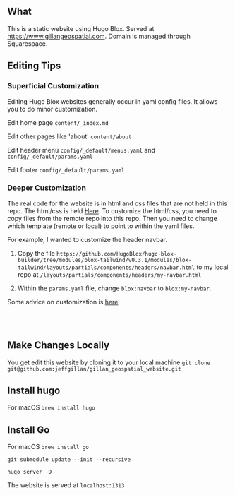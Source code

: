 ## What
This is a static website using Hugo Blox. Served at https://www.gillangeospatial.com. Domain is managed through Squarespace. 


## Editing Tips

### Superficial Customization

Editing Hugo Blox websites generally occur in yaml config files. It allows you to do minor customization. 

Edit home page `content/_index.md`

Edit other pages like 'about' `content/about`

Edit header menu `config/_default/menus.yaml` and `config/_default/params.yaml`

Edit footer `config/_default/params.yaml`


### Deeper Customization
The real code for the website is in html and css files that are not held in this repo. The html/css is held [Here](https://github.com/HugoBlox/hugo-blox-builder/tree/modules/blox-tailwind/v0.3.1/modules/blox-tailwind). To customize the html/css, you need to copy files from the remote repo into this repo. Then you need to change which template (remote or local) to point to within the yaml files. 

For example, I wanted to customize the header navbar. 

1. Copy the file `https://github.com/HugoBlox/hugo-blox-builder/tree/modules/blox-tailwind/v0.3.1/modules/blox-tailwind/layouts/partials/components/headers/navbar.html` to my local repo at `/layouts/partials/components/headers/my-navbar.html`

2. Within the `params.yaml` file, change `blox:navbar` to `blox:my-navbar`.
   
Some advice on customization is [here](https://docs.hugoblox.com/reference/extend/)

<br>
<br>

## Make Changes Locally
You get edit this website by cloning it to your local machine
`git clone git@github.com:jeffgillan/gillan_geospatial_website.git`

## Install hugo
For macOS
`brew install hugo`

## Install Go
For macOS
`brew install go`

`git submodule update --init --recursive`

`hugo server -D`

The website is served at `localhost:1313`




